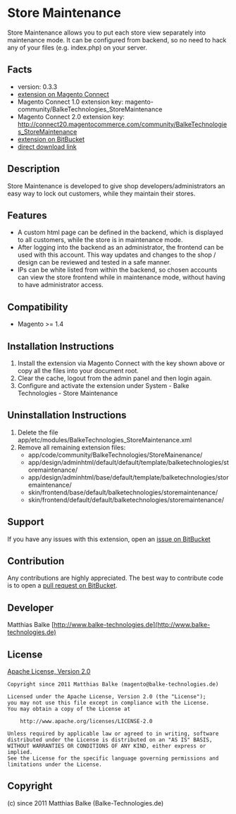 # Store Maintenance
Store Maintenance allows you to put each store view separately into maintenance mode. It can be configured from backend, so no need to hack any of your files (e.g. index.php) on your server.

## Facts

 * version: 0.3.3
 * [extension on Magento Connect](http://www.magentocommerce.com/magento-connect/store-maintenance.html)
 * Magento Connect 1.0 extension key: magento-community/BalkeTechnologies_StoreMaintenance
 * Magento Connect 2.0 extension key: http://connect20.magentocommerce.com/community/BalkeTechnologies_StoreMaintenance
 * [extension on BitBucket](https://bitbucket.org/3lt0n/magento-module-storemaintenance)
 * [direct download link](https://bitbucket.org/3lt0n/magento-module-storemaintenance/downloads/BalkeTechnologies_StoreMaintenance-0.3.3.tgz)

## Description
Store Maintenance is developed to give shop developers/administrators an easy way to lock out customers, while they maintain their stores.


## Features
 * A custom html page can be defined in the backend, which is displayed to all customers, while the store is in maintenance mode.
 * After logging into the backend as an administrator, the frontend can be used with this account. This way updates and changes to the shop / design can be reviewed and tested in a safe manner.
 * IPs can be white listed from within the backend, so chosen accounts can view the store frontend while in maintenance mode, without having to have administrator access.


## Compatibility
 * Magento >= 1.4

## Installation Instructions

1. Install the extension via Magento Connect with the key shown above or copy all the files into your document root.
2. Clear the cache, logout from the admin panel and then login again.
3. Configure and activate the extension under System - Balke Technologies - Store Maintenance

## Uninstallation Instructions

1. Delete the file app/etc/modules/BalkeTechnologies_StoreMaintenance.xml
2. Remove all remaining extension files:
    * app/code/community/BalkeTechnologies/StoreMainenance/
    * app/design/adminhtml/default/default/template/balketechnologies/storemaintenance/
    * app/design/adminhtml/base/default/template/balketechnologies/storemaintenance/
    * skin/frontend/base/default/balketechnologies/storemaintenance/
    * skin/frontend/default/default/balketechnologies/storemaintenance/

## Support

If you have any issues with this extension, open an [issue on BitBucket](https://bitbucket.org/3lt0n/magento-module-storemaintenance/issues)

## Contribution
Any contributions are highly appreciated. The best way to contribute code is to open a
[pull request on BitBucket](https://confluence.atlassian.com/display/BITBUCKET/Working+with+pull+requests).

## Developer

Matthias Balke
[http://www.balke-technologies.de](http://www.balke-technologies.de)

## License

[Apache License, Version 2.0](http://www.apache.org/licenses/LICENSE-2.0.html)

    Copyright since 2011 Matthias Balke (magento@balke-technologies.de)

    Licensed under the Apache License, Version 2.0 (the "License");
    you may not use this file except in compliance with the License.
    You may obtain a copy of the License at

        http://www.apache.org/licenses/LICENSE-2.0

    Unless required by applicable law or agreed to in writing, software
    distributed under the License is distributed on an "AS IS" BASIS,
    WITHOUT WARRANTIES OR CONDITIONS OF ANY KIND, either express or implied.
    See the License for the specific language governing permissions and
    limitations under the License.

## Copyright
(c) since 2011 Matthias Balke (Balke-Technologies.de)